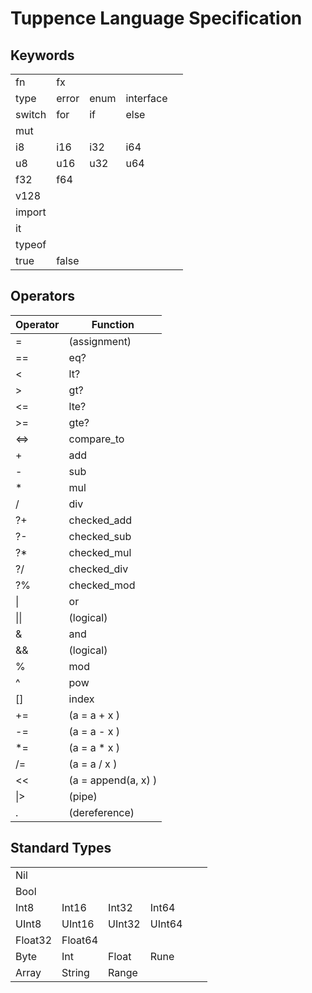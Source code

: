 # Tuppence Language Specification

## Keywords

||||||
| --- | --- | --- | --- | --- |
| fn | fx |
| type  | error | enum | interface |
| switch | for | if | else |
| mut |
| i8 | i16 | i32 | i64 |
| u8 | u16 | u32| u64 |
| f32 | f64 |
| v128 |
| import |
| it |
| typeof |
| true | false |

## Operators

| Operator | Function |
| --- | --- |
| = | (assignment) |
| == | eq? |
| < | lt? |
| > | gt? |
| <= | lte? |
| >= | gte? |
| <=> | compare_to |
| + | add |
| - | sub |
| * | mul |
| / | div |
| ?+ | checked_add |
| ?- | checked_sub |
| ?* | checked_mul |
| ?/ | checked_div |
| ?% | checked_mod |
| \| | or |
| \|\| | (logical) |
| & | and |
| && | (logical) |
| % | mod |
| ^ | pow |
| [] | index |
| += | (a = a + x ) |
| -= | (a = a - x ) |
| *= | (a = a * x ) |
| /= | (a = a / x ) |
| << | (a = append(a, x) ) |
| \|> | (pipe) |
| . | (dereference) |

## Standard Types

|||||||
| --- | --- | --- | --- | --- | --- |
| Nil |
| Bool |
| Int8 | Int16 | Int32 | Int64 |
| UInt8 | UInt16 | UInt32 | UInt64 |
| Float32 | Float64 |
| Byte | Int | Float | Rune |
| Array | String | Range |

